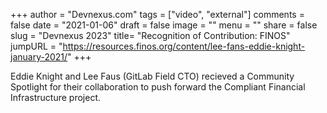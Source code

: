 +++
author = "Devnexus.com"
tags = ["video", "external"]
comments = false
date = "2021-01-06"
draft = false
image = ""
menu = ""
share = false
slug = "Devnexus 2023"
title= "Recognition of Contribution: FINOS"
jumpURL = "https://resources.finos.org/content/lee-fans-eddie-knight-january-2021/"
+++

Eddie Knight and Lee Faus (GitLab Field CTO) recieved a Community Spotlight for their collaboration to push forward the Compliant Financial Infrastructure project.
